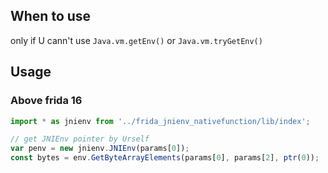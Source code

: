 
## When to use
only if U cann't use `Java.vm.getEnv()` or `Java.vm.tryGetEnv()`
## Usage
### Above frida 16
```js 
import * as jnienv from '../frida_jnienv_nativefunction/lib/index';

// get JNIEnv pointer by Urself
var penv = new jnienv.JNIEnv(params[0]);
const bytes = env.GetByteArrayElements(params[0], params[2], ptr(0));
```